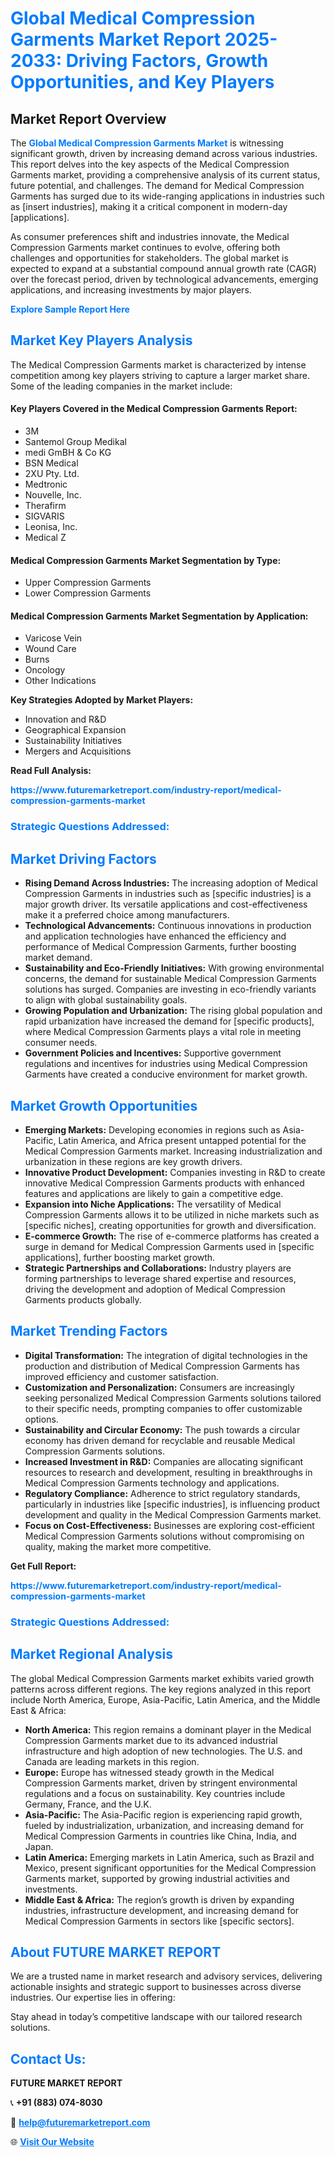 <h1 style="color: #007BFF;">Global Medical Compression Garments Market Report 2025-2033: Driving Factors, Growth Opportunities, and Key Players</h1>

<section id="overview">
<h2>Market Report Overview</h2>
<p>The <a href="https://www.futuremarketreport.com/industry-report/medical-compression-garments-market" style="color: #007BFF; text-decoration: none;"><strong>Global Medical Compression Garments Market</strong></a> is witnessing significant growth, driven by increasing demand across various industries. This report delves into the key aspects of the Medical Compression Garments market, providing a comprehensive analysis of its current status, future potential, and challenges. The demand for Medical Compression Garments has surged due to its wide-ranging applications in industries such as [insert industries], making it a critical component in modern-day [applications].</p>
<p>As consumer preferences shift and industries innovate, the Medical Compression Garments market continues to evolve, offering both challenges and opportunities for stakeholders. The global market is expected to expand at a substantial compound annual growth rate (CAGR) over the forecast period, driven by technological advancements, emerging applications, and increasing investments by major players.</p>
</section>

<section id="overview">
<p><a href="https://www.futuremarketreport.com/request-sample/reportId=64724" style="color: #007BFF; text-decoration: none;"><strong>Explore Sample Report Here</strong></a></p>
</section>

<section id="key-players">
<h2 style="color: #007BFF;">Market Key Players Analysis</h2>
<p>The Medical Compression Garments market is characterized by intense competition among key players striving to capture a larger market share. Some of the leading companies in the market include:</p>
<h4>Key Players Covered in the Medical Compression Garments Report:</h4>
<ul><li>3M</li><li>Santemol Group Medikal</li><li>medi GmBH &amp; Co KG</li><li>BSN Medical</li><li>2XU Pty. Ltd.</li><li>Medtronic</li><li>Nouvelle, Inc.</li><li>Therafirm</li><li>SIGVARIS</li><li>Leonisa, Inc.</li><li>Medical Z</li></ul>
<h4>Medical Compression Garments Market Segmentation by Type:</h4>
<ul><li>Upper Compression Garments</li><li>Lower Compression Garments</li></ul>

<h4>Medical Compression Garments Market Segmentation by Application:</h4>
<ul><li>Varicose Vein</li><li>Wound Care</li><li>Burns</li><li>Oncology</li><li>Other Indications</li></ul>
<p><strong>Key Strategies Adopted by Market Players:</strong></p>
<ul>
<li>Innovation and R&D</li>
<li>Geographical Expansion</li>
<li>Sustainability Initiatives</li>
<li>Mergers and Acquisitions</li>
</ul>
</section>

<section>
<p><strong>Read Full Analysis: </strong></p><a href="https://www.futuremarketreport.com/industry-report/medical-compression-garments-market" style="color: #007BFF; text-decoration: none;"><strong>https://www.futuremarketreport.com/industry-report/medical-compression-garments-market</strong></a>
<h3 style="color: #007BFF;">Strategic Questions Addressed:</h3>
</section>

<section id="driving-factors">
<h2 style="color: #007BFF;">Market Driving Factors</h2>
<ul>
<li><strong>Rising Demand Across Industries:</strong> The increasing adoption of Medical Compression Garments in industries such as [specific industries] is a major growth driver. Its versatile applications and cost-effectiveness make it a preferred choice among manufacturers.</li>
<li><strong>Technological Advancements:</strong> Continuous innovations in production and application technologies have enhanced the efficiency and performance of Medical Compression Garments, further boosting market demand.</li>
<li><strong>Sustainability and Eco-Friendly Initiatives:</strong> With growing environmental concerns, the demand for sustainable Medical Compression Garments solutions has surged. Companies are investing in eco-friendly variants to align with global sustainability goals.</li>
<li><strong>Growing Population and Urbanization:</strong> The rising global population and rapid urbanization have increased the demand for [specific products], where Medical Compression Garments plays a vital role in meeting consumer needs.</li>
<li><strong>Government Policies and Incentives:</strong> Supportive government regulations and incentives for industries using Medical Compression Garments have created a conducive environment for market growth.</li>
</ul>
</section>

<section id="growth-opportunities">
<h2 style="color: #007BFF;">Market Growth Opportunities</h2>
<ul>
<li><strong>Emerging Markets:</strong> Developing economies in regions such as Asia-Pacific, Latin America, and Africa present untapped potential for the Medical Compression Garments market. Increasing industrialization and urbanization in these regions are key growth drivers.</li>
<li><strong>Innovative Product Development:</strong> Companies investing in R&D to create innovative Medical Compression Garments products with enhanced features and applications are likely to gain a competitive edge.</li>
<li><strong>Expansion into Niche Applications:</strong> The versatility of Medical Compression Garments allows it to be utilized in niche markets such as [specific niches], creating opportunities for growth and diversification.</li>
<li><strong>E-commerce Growth:</strong> The rise of e-commerce platforms has created a surge in demand for Medical Compression Garments used in [specific applications], further boosting market growth.</li>
<li><strong>Strategic Partnerships and Collaborations:</strong> Industry players are forming partnerships to leverage shared expertise and resources, driving the development and adoption of Medical Compression Garments products globally.</li>
</ul>
</section>

<section id="trending-factors">
<h2 style="color: #007BFF;">Market Trending Factors</h2>
<ul>
<li><strong>Digital Transformation:</strong> The integration of digital technologies in the production and distribution of Medical Compression Garments has improved efficiency and customer satisfaction.</li>
<li><strong>Customization and Personalization:</strong> Consumers are increasingly seeking personalized Medical Compression Garments solutions tailored to their specific needs, prompting companies to offer customizable options.</li>
<li><strong>Sustainability and Circular Economy:</strong> The push towards a circular economy has driven demand for recyclable and reusable Medical Compression Garments solutions.</li>
<li><strong>Increased Investment in R&D:</strong> Companies are allocating significant resources to research and development, resulting in breakthroughs in Medical Compression Garments technology and applications.</li>
<li><strong>Regulatory Compliance:</strong> Adherence to strict regulatory standards, particularly in industries like [specific industries], is influencing product development and quality in the Medical Compression Garments market.</li>
<li><strong>Focus on Cost-Effectiveness:</strong> Businesses are exploring cost-efficient Medical Compression Garments solutions without compromising on quality, making the market more competitive.</li>
</ul>
</section>

<section>
<p><strong>Get Full Report: </strong></p><a href="https://www.futuremarketreport.com/industry-report/medical-compression-garments-market" style="color: #007BFF; text-decoration: none;"><strong>https://www.futuremarketreport.com/industry-report/medical-compression-garments-market</strong></a>
<h3 style="color: #007BFF;">Strategic Questions Addressed:</h3>
</section>


<section id="regional-analysis">
<h2 style="color: #007BFF;">Market Regional Analysis</h2>
<p>The global Medical Compression Garments market exhibits varied growth patterns across different regions. The key regions analyzed in this report include North America, Europe, Asia-Pacific, Latin America, and the Middle East & Africa:</p>
<ul>
<li><strong>North America:</strong> This region remains a dominant player in the Medical Compression Garments market due to its advanced industrial infrastructure and high adoption of new technologies. The U.S. and Canada are leading markets in this region.</li>
<li><strong>Europe:</strong> Europe has witnessed steady growth in the Medical Compression Garments market, driven by stringent environmental regulations and a focus on sustainability. Key countries include Germany, France, and the U.K.</li>
<li><strong>Asia-Pacific:</strong> The Asia-Pacific region is experiencing rapid growth, fueled by industrialization, urbanization, and increasing demand for Medical Compression Garments in countries like China, India, and Japan.</li>
<li><strong>Latin America:</strong> Emerging markets in Latin America, such as Brazil and Mexico, present significant opportunities for the Medical Compression Garments market, supported by growing industrial activities and investments.</li>
<li><strong>Middle East & Africa:</strong> The region’s growth is driven by expanding industries, infrastructure development, and increasing demand for Medical Compression Garments in sectors like [specific sectors].</li>
</ul>
</section>

<footer>
<h2 style="color: #007BFF;">About FUTURE MARKET REPORT</h2>
<p>We are a trusted name in market research and advisory services, delivering actionable insights and strategic support to businesses across diverse industries. Our expertise lies in offering:</p>

<p>Stay ahead in today’s competitive landscape with our tailored research solutions.</p>

<h2 style="color: #007BFF;">Contact Us:</h2>
<p><strong>FUTURE MARKET REPORT</strong></p>
<p>📞 <strong>+91 (883) 074-8030</strong></p>
<p>📧 <strong><a href="mailto:help@futuremarketreport.com" style="color: #007BFF;">help@futuremarketreport.com</a></strong></p>
<p>🌐 <strong><a href="https://www.futuremarketreport.com/" style="color: #007BFF;">Visit Our Website</a></strong></p>
</footer>